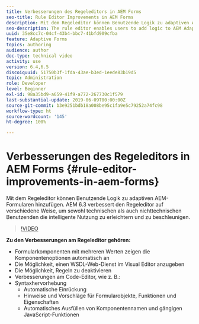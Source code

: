 ```yaml
---
title: Verbesserungen des Regeleditors in AEM Forms
seo-title: Rule Editor Improvements in AEM Forms
description: Mit dem Regeleditor können Benutzende Logik zu adaptiven AEM-Formularen hinzufügen. AEM 6.3 verbessert den Regeleditor auf verschiedene Weise, um sowohl technischen als auch nichttechnischen Benutzenden die intelligente Nutzung zu erleichtern und zu beschleunigen.
seo-description: The rule editor enables users to add logic to AEM Adaptive Forms. AEM 6.3 improves the rule editor in several ways making it easier and faster for both technical and non-technical users alike to add intelligence.
uuid: 35e8cc7c-04cf-43b4-bbc7-41bfd909cfba
feature: Adaptive Forms
topics: authoring
audience: author
doc-type: technical video
activity: use
version: 6.4,6.5
discoiquuid: 51750b3f-1fda-43ae-b3ed-1eede83b19d5
topic: Administration
role: Developer
level: Beginner
exl-id: 98a35bd9-a659-41f9-a772-267730c1f579
last-substantial-update: 2019-06-09T00:00:00Z
source-git-commit: b3e9251bdb18a008be95c1fa9e5c79252a74fc98
workflow-type: ht
source-wordcount: '145'
ht-degree: 100%

---
```


# Verbesserungen des Regeleditors in AEM Forms {#rule-editor-improvements-in-aem-forms}

Mit dem Regeleditor können Benutzende Logik zu adaptiven AEM-Formularen hinzufügen. AEM 6.3 verbessert den Regeleditor auf verschiedene Weise, um sowohl technischen als auch nichttechnischen Benutzenden die intelligente Nutzung zu erleichtern und zu beschleunigen.

>[!VIDEO](https://video.tv.adobe.com/v/19653?quality=12&learn=on)

**Zu den Verbesserungen am Regeleditor gehören:**

* Formularkomponenten mit mehreren Werten zeigen die Komponentenoptionen automatisch an
* Die Möglichkeit, einen WSDL-Web-Dienst im Visual Editor anzugeben
* Die Möglichkeit, Regeln zu deaktivieren
* Verbesserungen am Code-Editor, wie z. B.:
* Syntaxhervorhebung
   * Automatische Einrückung
   * Hinweise und Vorschläge für Formularobjekte, Funktionen und Eigenschaften
   * Automatisches Ausfüllen von Komponentennamen und gängigen JavaScript-Funktionen
